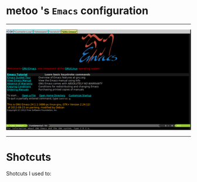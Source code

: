 # metoo 's `Emacs` configuration

---

![Emacs window split](/screenshot/emacs-main-window.png)

---

# Shotcuts

Shotcuts I used to:
